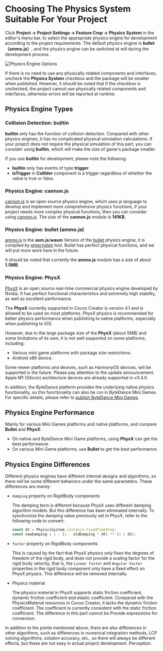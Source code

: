 # Choosing The Physics System Suitable For Your Project

Click __Project -> Project Settings -> Feature Crop -> Physics System__ in the editor's menu bar, to select the appropriate physics engine for development according to the project requirements. The default physics engine is __bullet（ammo.js）__, and the physics engine can be switched at will during the development process.

![Physics Engine Options](img/physics-module.png)

If there is no need to use any physically related components and interfaces, uncheck the __Physics System__ checkbox and the package will be smaller when published. However, it should be noted that if the checkbox is unchecked, the project cannot use physically related components and interfaces, otherwise errors will be reported at runtime.

## Physics Engine Types

### Collision Detection: builtin

__builtin__ only has the function of collision detection. Compared with other physics engines, it has no complicated physical simulation calculations. If your project does not require the physical simulation of this part, you can consider using __builtin__, which will make the size of game's package smaller.

If you use __builtin__ for development, please note the following:

- __builtin__ only has events of type __trigger__.
- __isTrigger__ in __Collider__ component is a trigger regardless of whether the value is true or false.

### Physics Engine: cannon.js

[cannon.js](https://github.com/cocos-creator/cannon.js) is an open source physics engine, which uses js language to develop and implement more comprehensive physics functions, if your project needs more complex physical functions, then you can consider using [cannon.js](https://github.com/cocos-creator/cannon.js). The size of the __cannon.js__ module is __141KB__.

### Physics Engine: bullet (ammo.js)

[ammo.js](https://github.com/cocos-creator/ammo.js) is the __asm.js__/__wasm__ Version of the [bullet](https://github.com/bulletphysics/bullet3) physics engine, it is compiled by [emscripten](https://github.com/emscripten-core/emscripten) tool. Bullet has perfect physical functions, and we will put more work here in the future.

It should be noted that currently the __ammo.js__ module has a size of about __1.5MB__.

### Physics Engine: PhysX

[PhysX](https://github.com/NVIDIAGameWorks/PhysX) is an open source real-time commercial physics engine developed by Nvidia. It has perfect functional characteristics and extremely high stability, as well as excellent performance.

The **PhysX** currently supported in Cocos Creator is version 4.1 and is allowed to be used on most platforms. PhysX physics is recommended for better physics performance when publishing to native platforms, especially when publishing to iOS.

However, due to the large package size of the **PhysX** (about 5MB) and some limitations of its own, it is not well supported on some platforms, including:

- Various mini game platforms with package size restrictions.
- Android x86 device.

Some newer platforms and devices, such as HarmonyOS devices, will be supported in the future. Please pay attention to the update announcement. Apple M1 (Silicon) architecture devices are already supported in v3.4.0.

In addition, the ByteDance platform provides the underlying native physics functionality, so this functionality can also be run in ByteDance Mini Games. For specific details, please refer to [publish ByteDance Mini Games](../editor/publish/publish-bytedance-mini-game.md).

<!-- ## Expand the physical backend -->

## Physics Engine Performance

Mainly for various Mini Games platforms and native platforms, and compare **Bullet** and **PhysX**:

- On native and ByteDance Mini Game platforms, using **PhysX** can get the best performance.
- On various Mini Game platforms, use **Bullet** to get the best performance.

## Physics Engine Differences

Different physics engines have different internal designs and algorithms, so there will be some different behaviors under the same parameters. These differences are mainly:

- `damping` property on RigidBody components

    The damping term is different because PhysX uses different damping algorithm models. But this difference has been eliminated internally. To synchronize the damping value previously set in PhysX, refer to the following code to convert:

    ```ts
    const dt = PhysicsSystem.instance.fixedTimeStep;
    const newDamping = 1 - (1 - oldDamping * dt) ** (1 / dt);
    ```

- `factor` property on RigidBody components

    This is caused by the fact that PhysX physics only fixes the degrees of freedom of the rigid body, and does not provide a scaling factor for the rigid body velocity, that is, the `Linear Factor` and `Angular Factor` properties in the rigid body component only have a fixed effect on PhysX physics. This difference will be removed internally.

- Physics material

    The physics material in PhysX supports static friction coefficient, dynamic friction coefficient and elastic coefficient. Compared with the PhysicsMaterial resources in Cocos Creator, it lacks the dynamic friction coefficient. The coefficient is currently consistent with the static friction coefficient. The difference in this part cannot be Provide expressions for conversion.

In addition to the points mentioned above, there are also differences in other algorithms, such as differences in numerical integration methods, LCP solving algorithms, solution accuracy, etc., so there will always be different effects, but these are not easy in actual project development. Perception.

